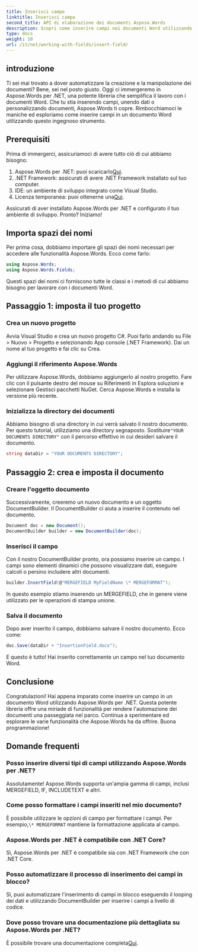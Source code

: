 ```yaml
---
title: Inserisci campo
linktitle: Inserisci campo
second_title: API di elaborazione dei documenti Aspose.Words
description: Scopri come inserire campi nei documenti Word utilizzando Aspose.Words per .NET con la nostra guida dettagliata passo passo. Perfetto per l'automazione dei documenti.
type: docs
weight: 10
url: /it/net/working-with-fields/insert-field/
---
```

## introduzione

Ti sei mai trovato a dover automatizzare la creazione e la manipolazione dei documenti? Bene, sei nel posto giusto. Oggi ci immergeremo in Aspose.Words per .NET, una potente libreria che semplifica il lavoro con i documenti Word. Che tu stia inserendo campi, unendo dati o personalizzando documenti, Aspose.Words ti copre. Rimbocchiamoci le maniche ed esploriamo come inserire campi in un documento Word utilizzando questo ingegnoso strumento.

## Prerequisiti

Prima di immergerci, assicuriamoci di avere tutto ciò di cui abbiamo bisogno:

1.  Aspose.Words per .NET: puoi scaricarlo[Qui](https://releases.aspose.com/words/net/).
2. .NET Framework: assicurati di avere .NET Framework installato sul tuo computer.
3. IDE: un ambiente di sviluppo integrato come Visual Studio.
4.  Licenza temporanea: puoi ottenerne una[Qui](https://purchase.aspose.com/temporary-license/).

Assicurati di aver installato Aspose.Words per .NET e configurato il tuo ambiente di sviluppo. Pronto? Iniziamo!

## Importa spazi dei nomi

Per prima cosa, dobbiamo importare gli spazi dei nomi necessari per accedere alle funzionalità Aspose.Words. Ecco come farlo:

```csharp
using Aspose.Words;
using Aspose.Words.Fields;
```

Questi spazi dei nomi ci forniscono tutte le classi e i metodi di cui abbiamo bisogno per lavorare con i documenti Word.

## Passaggio 1: imposta il tuo progetto

### Crea un nuovo progetto

Avvia Visual Studio e crea un nuovo progetto C#. Puoi farlo andando su File > Nuovo > Progetto e selezionando App console (.NET Framework). Dai un nome al tuo progetto e fai clic su Crea.

### Aggiungi il riferimento Aspose.Words

Per utilizzare Aspose.Words, dobbiamo aggiungerlo al nostro progetto. Fare clic con il pulsante destro del mouse su Riferimenti in Esplora soluzioni e selezionare Gestisci pacchetti NuGet. Cerca Aspose.Words e installa la versione più recente.

### Inizializza la directory dei documenti

 Abbiamo bisogno di una directory in cui verrà salvato il nostro documento. Per questo tutorial, utilizziamo una directory segnaposto. Sostituire`"YOUR DOCUMENTS DIRECTORY"` con il percorso effettivo in cui desideri salvare il documento.

```csharp
string dataDir = "YOUR DOCUMENTS DIRECTORY";
```

## Passaggio 2: crea e imposta il documento

### Creare l'oggetto documento

Successivamente, creeremo un nuovo documento e un oggetto DocumentBuilder. Il DocumentBuilder ci aiuta a inserire il contenuto nel documento.

```csharp
Document doc = new Document();
DocumentBuilder builder = new DocumentBuilder(doc);
```

### Inserisci il campo

Con il nostro DocumentBuilder pronto, ora possiamo inserire un campo. I campi sono elementi dinamici che possono visualizzare dati, eseguire calcoli o persino includere altri documenti.

```csharp
builder.InsertField(@"MERGEFIELD MyFieldName \* MERGEFORMAT");
```

In questo esempio stiamo inserendo un MERGEFIELD, che in genere viene utilizzato per le operazioni di stampa unione.

### Salva il documento

Dopo aver inserito il campo, dobbiamo salvare il nostro documento. Ecco come:

```csharp
doc.Save(dataDir + "InsertionField.docx");
```

E questo è tutto! Hai inserito correttamente un campo nel tuo documento Word.

## Conclusione

Congratulazioni! Hai appena imparato come inserire un campo in un documento Word utilizzando Aspose.Words per .NET. Questa potente libreria offre una miriade di funzionalità per rendere l'automazione dei documenti una passeggiata nel parco. Continua a sperimentare ed esplorare le varie funzionalità che Aspose.Words ha da offrire. Buona programmazione!

## Domande frequenti

### Posso inserire diversi tipi di campi utilizzando Aspose.Words per .NET?  
Assolutamente! Aspose.Words supporta un'ampia gamma di campi, inclusi MERGEFIELD, IF, INCLUDETEXT e altri.

### Come posso formattare i campi inseriti nel mio documento?  
 È possibile utilizzare le opzioni di campo per formattare i campi. Per esempio,`\* MERGEFORMAT` mantiene la formattazione applicata al campo.

### Aspose.Words per .NET è compatibile con .NET Core?  
Sì, Aspose.Words per .NET è compatibile sia con .NET Framework che con .NET Core.

### Posso automatizzare il processo di inserimento dei campi in blocco?  
Sì, puoi automatizzare l'inserimento di campi in blocco eseguendo il looping dei dati e utilizzando DocumentBuilder per inserire i campi a livello di codice.

### Dove posso trovare una documentazione più dettagliata su Aspose.Words per .NET?  
 È possibile trovare una documentazione completa[Qui](https://reference.aspose.com/words/net/).
